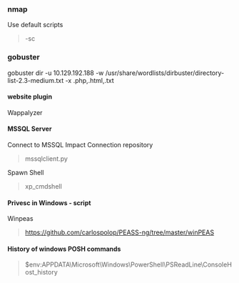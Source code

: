
### nmap

Use default scripts
>-sc 


### gobuster
gobuster dir -u 10.129.192.188 -w /usr/share/wordlists/dirbuster/directory-list-2.3-medium.txt -x .php,.html,.txt


#### website plugin 

Wappalyzer

#### MSSQL Server

Connect to MSSQL
Impact Connection repository
>mssqlclient.py 

Spawn Shell
>xp_cmdshell


#### Privesc in Windows - script

Winpeas
>https://github.com/carlospolop/PEASS-ng/tree/master/winPEAS


#### History of windows POSH commands

>$env:APPDATA\Microsoft\Windows\PowerShell\PSReadLine\ConsoleHost_history
